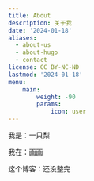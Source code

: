 ```yaml
---
title: About
description: 关于我
date: '2024-01-18'
aliases:
  - about-us
  - about-hugo
  - contact
license: CC BY-NC-ND
lastmod: '2024-01-18'
menu:
    main: 
        weight: -90
        params:
            icon: user
---
```


我是：一只梨

我在：画画

这个博客：还没整完


